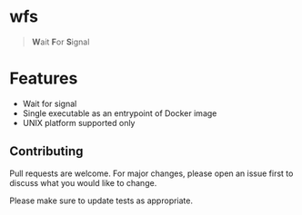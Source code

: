 # wfs

> **W**ait **F**or **S**ignal

# Features

- Wait for signal
- Single executable as an entrypoint of Docker image
- UNIX platform supported only

## Contributing

Pull requests are welcome. For major changes, please open an issue first to discuss what you would like to change.

Please make sure to update tests as appropriate.
